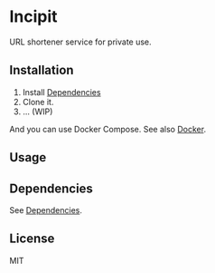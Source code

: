 # Incipit

URL shortener service for private use.


## Installation

1. Install [Dependencies](./docs/dependencies.md)
1. Clone it.
1. ... (WIP)

And you can use Docker Compose.
See also [Docker](./docs/docker.md).

## Usage



## Dependencies

See [Dependencies](./docs/dependencies.md).


## License

MIT
